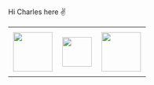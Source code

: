 Hi Charles here :v: 

  <table align= "center">
    <tr>
      <td style="padding:10px">
      <img src="https://user-images.githubusercontent.com/59829833/183091907-c4bbf6c5-6793-4e92-b42d-567dd670ee02.svg" width="80" height= "80"/>
      </td>
      <td style="padding:10px">
      <img src="https://user-images.githubusercontent.com/59829833/183093054-f1272500-04d5-4f91-a65f-3b387e5f28b5.png" width="60" height= "60"/>
      </td>
      <td style="padding:10px">
      <img src="https://github.com/Kagiri11/Kagiri11/assets/59829833/1fbfe0fc-aa34-4ec6-80af-1dbc9d0b3bc7" width="80" height= "80"/>
      </td>
    </tr>
  </table>
<!---
Kagiri11/Kagiri11 is a ✨ special ✨ repository because its `README.md` (this file) appears on your GitHub profile.
You can click the Preview link to take a look at your changes.
--->
